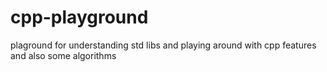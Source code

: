 # cpp-playground
plaground for understanding std libs and playing around with cpp features and also some algorithms
